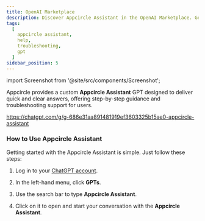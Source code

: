 ```yaml
---
title: OpenAI Marketplace
description: Discover Appcircle Assistant in the OpenAI Marketplace. Get quick answers, step-by-step guidance, and troubleshooting support.
tags:
  [
    appcircle assistant,
    help,
    troubleshooting,
    gpt
  ]
sidebar_position: 5
---
```


import Screenshot from '@site/src/components/Screenshot';

Appcircle provides a custom **Appcircle Assistant** GPT designed to deliver quick and clear answers, offering step-by-step guidance and troubleshooting support for users.

https://chatgpt.com/g/g-686e31aa891481919ef3603325b15ae0-appcircle-assistant


### How to Use Appcircle Assistant

Getting started with the Appcircle Assistant is simple. Just follow these steps:

1. Log in to your [ChatGPT account](https://chatgpt.com/).
2. In the left-hand menu, click **GPTs**.
3. Use the search bar to type **Appcircle Assistant**.
    <Screenshot url='https://cdn.appcircle.io/docs/assets/BE6548-chatGPTInstructions.png'/>  

4. Click on it to open and start your conversation with the **Appcircle Assistant**.
    <Screenshot url='https://cdn.appcircle.io/docs/assets/BE6548-assistantScreen2.png'/>
